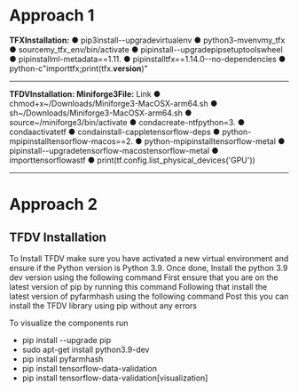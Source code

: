# Approach 1


**TFXInstallation:**
● pip3install--upgradevirtualenv
● python3-mvenvmy_tfx
● sourcemy_tfx_env/bin/activate
● pipinstall--upgradepipsetuptoolswheel
● pipinstallml-metadata==1.11.
● pipinstalltfx==1.14.0--no-dependencies
● python-c"importtfx;print(tfx.__version__)"

--------------------------------------------------------------

**TFDVInstallation:
Miniforge3File:** Link
● chmod+x~/Downloads/Miniforge3-MacOSX-arm64.sh
● sh~/Downloads/Miniforge3-MacOSX-arm64.sh
● source~/miniforge3/bin/activate
● condacreate-ntfpython=3.
● condaactivatetf
● condainstall-cappletensorflow-deps
● python-mpipinstalltensorflow-macos==2.
● python-mpipinstalltensorflow-metal
● pipinstall--upgradetensorflow-macostensorflow-metal
● importtensorflowastf
● print(tf.config.list_physical_devices('GPU'))

--------------------------------------------------------------

# Approach 2
## TFDV Installation
To Install TFDV make sure you have activated a new virtual environment and ensure if the Python
version is Python 3.9. Once done, Install the python 3.9 dev version using the following command
First ensure that you are on the latest version of pip by running this command
Following that install the latest version of pyfarmhash using the following command
Post this you can install the TFDV library using pip without any errors

To visualize the components run
- pip install --upgrade pip
- sudo apt-get install python3.9-dev
- pip install pyfarmhash
- pip install tensorflow-data-validation
- pip install tensorflow-data-validation[visualization]
